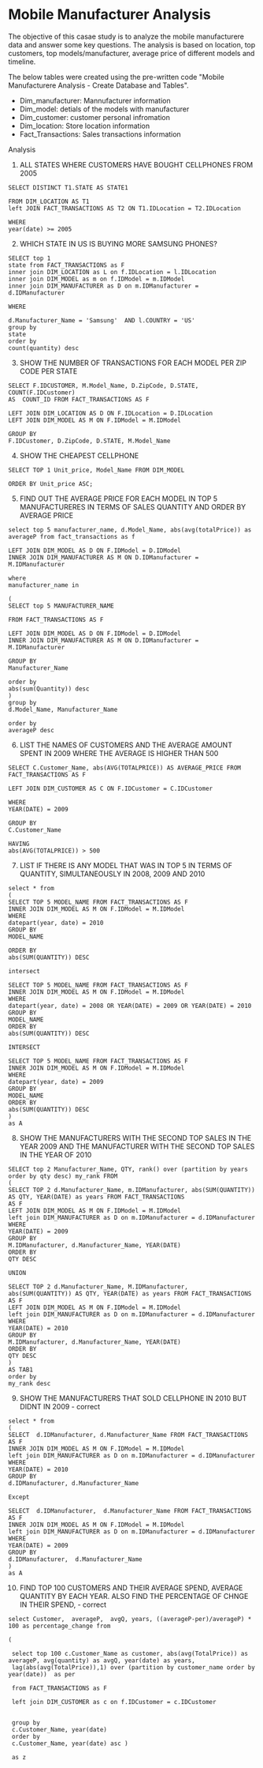 # Mobile Manufacturer Analysis

The objective of this casae study is to analyze the mobile manufacturere data and answer some key questions. The analysis is based on location, top customers, top models/manufacturer, average price of different models and timeline.

The below tables were created using the pre-written code "Mobile Manufacturere Analysis - Create Database and Tables". 

- Dim_manufacturer: Mannufacturer information
- Dim_model: detials of the models with manufacturer
- Dim_customer: customer personal infromation
- Dim_location: Store location information
- Fact_Transactions: Sales transactions information

Analysis

1. ALL STATES WHERE CUSTOMERS HAVE BOUGHT CELLPHONES FROM 2005 

```
SELECT DISTINCT T1.STATE AS STATE1

FROM DIM_LOCATION AS T1
left JOIN FACT_TRANSACTIONS AS T2 ON T1.IDLocation = T2.IDLocation

WHERE 
year(date) >= 2005
```

2. WHICH STATE IN US IS BUYING MORE SAMSUNG PHONES?

```
SELECT top 1 
state from FACT_TRANSACTIONS as F
inner join DIM_LOCATION as L on f.IDLocation = l.IDLocation
inner join DIM_MODEL as m on f.IDModel = m.IDModel
inner join DIM_MANUFACTURER as D on m.IDManufacturer = d.IDManufacturer

WHERE 

d.Manufacturer_Name = 'Samsung'  AND l.COUNTRY = 'US'
group by
state
order by
count(quantity) desc
```

3. SHOW THE NUMBER OF TRANSACTIONS FOR EACH MODEL PER ZIP CODE PER STATE 
```
SELECT F.IDCUSTOMER, M.Model_Name, D.ZipCode, D.STATE, COUNT(F.IDCustomer) 
AS  COUNT_ID FROM FACT_TRANSACTIONS AS F

LEFT JOIN DIM_LOCATION AS D ON F.IDLocation = D.IDLocation
LEFT JOIN DIM_MODEL AS M ON F.IDModel = M.IDModel

GROUP BY
F.IDCustomer, D.ZipCode, D.STATE, M.Model_Name
```

4. SHOW THE CHEAPEST CELLPHONE
```
SELECT TOP 1 Unit_price, Model_Name FROM DIM_MODEL

ORDER BY Unit_price ASC;
```

5. FIND OUT THE AVERAGE PRICE FOR EACH MODEL IN TOP 5 MANUFACTURERES IN TERMS OF SALES QUANTITY AND ORDER BY AVERAGE PRICE 
```
select top 5 manufacturer_name, d.Model_Name, abs(avg(totalPrice)) as averageP from fact_transactions as f

LEFT JOIN DIM_MODEL AS D ON F.IDModel = D.IDModel
INNER JOIN DIM_MANUFACTURER AS M ON D.IDManufacturer = M.IDManufacturer

where
manufacturer_name in

(
SELECT top 5 MANUFACTURER_NAME

FROM FACT_TRANSACTIONS AS F

LEFT JOIN DIM_MODEL AS D ON F.IDModel = D.IDModel
INNER JOIN DIM_MANUFACTURER AS M ON D.IDManufacturer = M.IDManufacturer

GROUP BY
Manufacturer_Name

order by 
abs(sum(Quantity)) desc
)
group by
d.Model_Name, Manufacturer_Name

order by
averageP desc

```
6. LIST THE NAMES OF CUSTOMERS AND THE AVERAGE AMOUNT SPENT IN 2009 WHERE THE AVERAGE IS HIGHER THAN 500 
 
 ```
 SELECT C.Customer_Name, abs(AVG(TOTALPRICE)) AS AVERAGE_PRICE FROM FACT_TRANSACTIONS AS F

 LEFT JOIN DIM_CUSTOMER AS C ON F.IDCustomer = C.IDCustomer
 
 WHERE 
 YEAR(DATE) = 2009

 GROUP BY
 C.Customer_Name

 HAVING 
 abs(AVG(TOTALPRICE)) > 500
 
 ```
7. LIST IF THERE IS ANY MODEL THAT WAS IN TOP 5 IN TERMS OF QUANTITY, SIMULTANEOUSLY IN 2008, 2009 AND 2010 
```
select * from 
(
SELECT TOP 5 MODEL_NAME FROM FACT_TRANSACTIONS AS F
INNER JOIN DIM_MODEL AS M ON F.IDModel = M.IDModel
WHERE 
datepart(year, date) = 2010 
GROUP BY
MODEL_NAME

ORDER BY 
abs(SUM(QUANTITY)) DESC

intersect 

SELECT TOP 5 MODEL_NAME FROM FACT_TRANSACTIONS AS F
INNER JOIN DIM_MODEL AS M ON F.IDModel = M.IDModel
WHERE 
datepart(year, date) = 2008 OR YEAR(DATE) = 2009 OR YEAR(DATE) = 2010 
GROUP BY
MODEL_NAME
ORDER BY 
abs(SUM(QUANTITY)) DESC 

INTERSECT 

SELECT TOP 5 MODEL_NAME FROM FACT_TRANSACTIONS AS F
INNER JOIN DIM_MODEL AS M ON F.IDModel = M.IDModel
WHERE 
datepart(year, date) = 2009 
GROUP BY
MODEL_NAME
ORDER BY 
abs(SUM(QUANTITY)) DESC
)
as A
```

8. SHOW THE MANUFACTURERS WITH THE SECOND TOP SALES IN THE YEAR 2009 AND THE MANUFACTURER WITH THE SECOND TOP SALES IN THE YEAR OF 2010 
```
SELECT top 2 Manufacturer_Name, QTY, rank() over (partition by years order by qty desc) my_rank FROM 
(
SELECT TOP 2 d.Manufacturer_Name, m.IDManufacturer, abs(SUM(QUANTITY))  AS QTY, YEAR(DATE) as years FROM FACT_TRANSACTIONS 
AS F
LEFT JOIN DIM_MODEL AS M ON F.IDModel = M.IDModel
left join DIM_MANUFACTURER as D on m.IDManufacturer = d.IDManufacturer
WHERE
YEAR(DATE) = 2009  
GROUP BY 
M.IDManufacturer, d.Manufacturer_Name, YEAR(DATE)
ORDER BY 
QTY DESC

UNION   

SELECT TOP 2 d.Manufacturer_Name, M.IDManufacturer,  abs(SUM(QUANTITY)) AS QTY, YEAR(DATE) as years FROM FACT_TRANSACTIONS AS F
LEFT JOIN DIM_MODEL AS M ON F.IDModel = M.IDModel
left join DIM_MANUFACTURER as D on m.IDManufacturer = d.IDManufacturer
WHERE
YEAR(DATE) = 2010  
GROUP BY 
M.IDManufacturer, d.Manufacturer_Name, YEAR(DATE)
ORDER BY 
QTY DESC
)
AS TAB1
order by 
my_rank desc

```
9. SHOW THE MANUFACTURERS THAT SOLD CELLPHONE IN 2010 BUT DIDNT IN 2009 - correct
```
select * from 
(
SELECT  d.IDManufacturer, d.Manufacturer_Name FROM FACT_TRANSACTIONS AS F
INNER JOIN DIM_MODEL AS M ON F.IDModel = M.IDModel
left join DIM_MANUFACTURER as D on m.IDManufacturer = d.IDManufacturer
WHERE 
YEAR(DATE) = 2010 
GROUP BY
d.IDManufacturer, d.Manufacturer_Name

Except 

SELECT  d.IDManufacturer,  d.Manufacturer_Name FROM FACT_TRANSACTIONS AS F
INNER JOIN DIM_MODEL AS M ON F.IDModel = M.IDModel
left join DIM_MANUFACTURER as D on m.IDManufacturer = d.IDManufacturer
WHERE 
YEAR(DATE) = 2009 
GROUP BY
d.IDManufacturer,  d.Manufacturer_Name
)
as A

```
10. FIND TOP 100 CUSTOMERS AND THEIR AVERAGE SPEND, AVERAGE QUANTITY BY EACH YEAR. ALSO FIND THE PERCENTAGE OF CHNGE IN THEIR SPEND, - correct

```
select Customer,  averageP,  avgQ, years, ((averageP-per)/averageP) * 100 as percentage_change from

(

 select top 100 c.Customer_Name as customer, abs(avg(TotalPrice)) as averageP, avg(quantity) as avgQ, year(date) as years,
 lag(abs(avg(TotalPrice)),1) over (partition by customer_name order by year(date))  as per

 from FACT_TRANSACTIONS as F

 left join DIM_CUSTOMER as c on f.IDCustomer = c.IDCustomer


 group by
 c.Customer_Name, year(date)
 order by 
 c.Customer_Name, year(date) asc )

 as z
```
